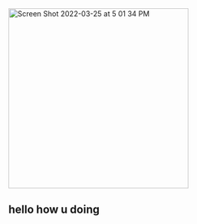 <img width="355" alt="Screen Shot 2022-03-25 at 5 01 34 PM" src="https://user-images.githubusercontent.com/85537057/160220460-8c4e266f-f1d6-412d-bc35-c8616d262fe0.png">


<h2>hello how u doing</2>
